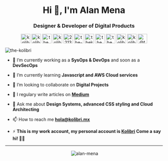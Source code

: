 <h1 align="center">Hi 👋, I'm Alan Mena</h1>
<h3 align="center">Designer & Developer of Digital Products</h3>

<p align="center">
<a href="https://codepen.io/kolibri" target="blank"><img align="center" src="https://cdn.jsdelivr.net/npm/simple-icons@3.0.1/icons/codepen.svg" alt="kolibri" height="30" width="30" /></a>
<a href="https://dev.to/kolibri" target="blank"><img align="center" src="https://cdn.jsdelivr.net/npm/simple-icons@3.0.1/icons/dev-dot-to.svg" alt="kolibri" height="30" width="30" /></a>
<a href="https://twitter.com/the_kolibri" target="blank"><img align="center" src="https://cdn.jsdelivr.net/npm/simple-icons@3.0.1/icons/twitter.svg" alt="the_kolibri" height="30" width="30" /></a>
<a href="https://linkedin.com/in/kolibri" target="blank"><img align="center" src="https://cdn.jsdelivr.net/npm/simple-icons@3.0.1/icons/linkedin.svg" alt="kolibri" height="30" width="30" /></a>
<a href="https://stackoverflow.com/users/2213453" target="blank"><img align="center" src="https://cdn.jsdelivr.net/npm/simple-icons@3.0.1/icons/stackoverflow.svg" alt="2213453" height="30" width="30" /></a>
<a href="https://codesandbox.com/the-kolibri" target="blank"><img align="center" src="https://cdn.jsdelivr.net/npm/simple-icons@3.0.1/icons/codesandbox.svg" alt="the-kolibri" height="30" width="30" /></a>
<a href="https://kaggle.com/thekolibri" target="blank"><img align="center" src="https://cdn.jsdelivr.net/npm/simple-icons@3.0.1/icons/kaggle.svg" alt="thekolibri" height="30" width="30" /></a>
<a href="https://fb.com/the.kolibri" target="blank"><img align="center" src="https://cdn.jsdelivr.net/npm/simple-icons@3.0.1/icons/facebook.svg" alt="the.kolibri" height="30" width="30" /></a>
<a href="https://instagram.com/the_kolibri" target="blank"><img align="center" src="https://cdn.jsdelivr.net/npm/simple-icons@3.0.1/icons/instagram.svg" alt="the_kolibri" height="30" width="30" /></a>
<a href="https://dribbble.com/kolibri" target="blank"><img align="center" src="https://cdn.jsdelivr.net/npm/simple-icons@3.0.1/icons/dribbble.svg" alt="kolibri" height="30" width="30" /></a>
<a href="https://www.behance.net/kolibri" target="blank"><img align="center" src="https://cdn.jsdelivr.net/npm/simple-icons@3.0.1/icons/behance.svg" alt="kolibri" height="30" width="30" /></a>
<a href="https://medium.com/@the_kolibri" target="blank"><img align="center" src="https://cdn.jsdelivr.net/npm/simple-icons@3.0.1/icons/medium.svg" alt="@the_kolibri" height="30" width="30" /></a>
</p>

<p align="left"> <img src="https://komarev.com/ghpvc/?username=the-kolibri" alt="the-kolibri" /> </p>

- 🔭 I’m currently working as a **SysOps & DevOps** and soon as a **DevSecOps**

- 🌱 I’m currently learning **Javascript and AWS Cloud services**

- 👯 I’m looking to collaborate on **Digital Projects**

- 📝 I regulary write articles on **[Medium](https://medium.com/@the_kolibri)**

- 💬 Ask me about **Design Systems, advanced CSS styling and Cloud Architecting**

- 📫 How to reach me **hola@kolibri.mx**

- ⚡ **This is my work account, my personal account is [Kolibri](https://github.com/the-kolibri) Come a say hi! 🖖🏻**

---

<p align="center">&nbsp;<img align="center" src="https://github-readme-stats.vercel.app/api?hide&username=alan-mena&count_private=true&show_icons=false&hide_title=true&include_all_commits=true" alt="alan-mena" /></p>
